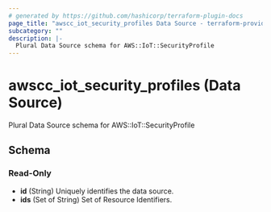 ```yaml
---
# generated by https://github.com/hashicorp/terraform-plugin-docs
page_title: "awscc_iot_security_profiles Data Source - terraform-provider-awscc"
subcategory: ""
description: |-
  Plural Data Source schema for AWS::IoT::SecurityProfile
---
```


# awscc_iot_security_profiles (Data Source)

Plural Data Source schema for AWS::IoT::SecurityProfile



<!-- schema generated by tfplugindocs -->
## Schema

### Read-Only

- **id** (String) Uniquely identifies the data source.
- **ids** (Set of String) Set of Resource Identifiers.


